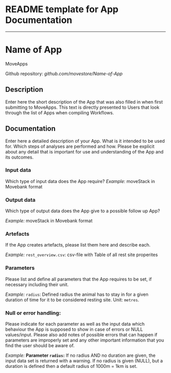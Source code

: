 # README template for App Documentation

-------------------

# Name of App

MoveApps

Github repository: *github.com/movestore/Name-of-App*

## Description
Enter here the short description of the App that was also filled in when first submitting to MoveApps. This text is directly presented to Users that look through the list of Apps when compiling Workflows.

## Documentation
Enter here a detailed description of your App. What is it intended to be used for. Which steps of analyses are performed and how. Please be explicit about any detail that is important for use and understanding of the App and its outcomes.

### Input data
Which type of input data does the App require?
*Example*: moveStack in Movebank format

### Output data
Which type of output data does the App give to a possible follow up App?

*Example:* moveStack in Movebank format

### Artefacts
If the App creates artefacts, please list them here and describe each.

*Example:* `rest_overview.csv`: csv-file with Table of all rest site properites

### Parameters 
Please list and define all parameters that the App requires to be set, if necessary including their unit. 

*Example:* `radius`: Defined radius the animal has to stay in for a given duration of time for it to be considered resting site. Unit: `metres`.

### Null or error handling:
Please indicate for each parameter as well as the input data which behaviour the App is supposed to show in case of errors or NULL values/input. Please also add notes of possible errors that can happen if parameters are improperly set and any other important information that you find the user should be aware of.

*Example:* **Parameter `radius`:** If no radius AND no duration are given, the input data set is returned with a warning. If no radius is given (NULL), but a duration is defined then a default radius of 1000m = 1km is set. 
